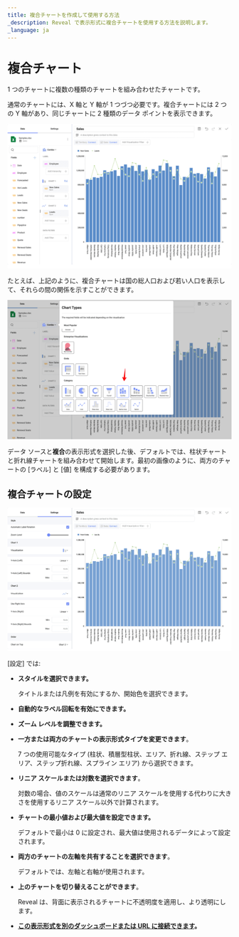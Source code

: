 ```yaml
---
title: 複合チャートを作成して使用する方法
_description: Reveal で表示形式に複合チャートを使用する方法を説明します。
_language: ja
---
```


# 複合チャート

1 つのチャートに複数の種類のチャートを組み合わせたチャートです。

通常のチャートには、X 軸と Y 軸が 1 つづつ必要です。複合チャートには 2 つの Y 軸があり、同じチャートに 2 種類のデータ ポイントを表示できます。

![Combo chart sample within Reveal](images/combo-chart-example.png)

たとえば、上記のように、複合チャートは国の総人口および若い人口を表示して、それらの間の関係を示すことができます。

![Selecting the Combo Chart visualization in Reveal](images/combo-chart-selection.png)

データ ソースと**複合**の表示形式を選択した後、デフォルトでは、柱状チャートと折れ線チャートを組み合わせて開始します。最初の画像のように、両方のチャートの [ラベル] と [値] を構成する必要があります。

## 複合チャートの設定

![Combo Charts configuration settings in Reveal](images/combo-chart-settings.png)

[設定] では:

  - **スタイルを選択できます。**

    タイトルまたは凡例を有効にするか、開始色を選択できます。

  - **自動的なラベル回転を有効にできます。**

  - **ズーム レベルを調整できます。**

  - **一方または両方のチャートの表示形式タイプを変更できます**。

    7 つの使用可能なタイプ (柱状、積層型柱状、エリア、折れ線、ステップ エリア、ステップ折れ線、スプライン エリア) から選択できます。

  - **リニア スケールまたは対数を選択できます**。

    対数の場合、値のスケールは通常のリニア スケールを使用する代わりに大きさを使用するリニア スケール以外で計算されます。

  - **チャートの最小値および最大値を設定できます。**

    デフォルトで最小は 0 に設定され、最大値は使用されるデータによって設定されます。

  - **両方のチャートの左軸を共有することを選択できます**。

    デフォルトでは、左軸と右軸が使用されます。

  - **上のチャートを切り替えることができます**。

    Reveal は、背面に表示されるチャートに不透明度を適用し、より透明にします。

- **[この表示形式を別のダッシュボードまたは URL に接続できます](../dashboard-linking.md)。**
